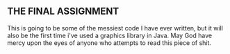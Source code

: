 ## THE FINAL ASSIGNMENT

This is going to be some of the messiest code I have ever written, but it will also be the first time i've used a graphics library in Java. May God have mercy upon the eyes of anyone who attempts to read this piece of shit.
